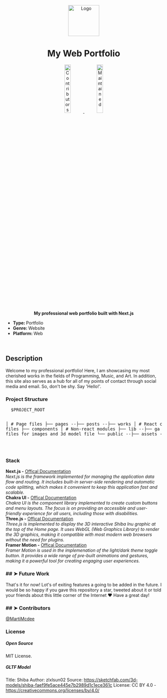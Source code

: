 <div style="text-align: center;">
  <img id="logo" src="" alt="Logo" width="100"
    height="100" />
</div>
</p>
<h1 style="text-align: center;">My Web Portfolio</h1>
<p>
  <a href="https://github.com/marti-mcdee/readme/graphs/contributors">
    <div style="text-align: center;"><img alt="Contributors" src="https://img.shields.io/github/contributors/andreasbm/readme.svg"
        height="20%" />
  </a>
  <a href="https://github.com/marti-mcdee/readme/graphs/commit-activity">
    <img alt="Maintained" src="https://img.shields.io/badge/Maintained%3F-yes-green.svg" height="20%" />
    </div>
  </a>
</p>

<p style="text-align: center;">
  <b>My professional web portfolio built with Next.js</b></br>
  <sub>
    <ul>
      <li><b>Type: </b><span> Portfolio</span></li>
      <li><b>Genre: </b><span> Website</span></li>
      <li><b>Platform: </b><span> Web</span></li>
    </ul>
  </sub>
</p>

<br />
<h2>Description</h2>
Welcome to my professional portfolio! Here, I am showcasing my most cherished works in the fields of Programming, Music, and Art. In addition, this site also serves as a hub for all of my points of contact through social media and email. So, don't be shy. Say 'Hello!'.
<br />

<h3>Project Structure</h3>
<pre>
  $PROJECT_ROOT

  │ # Page files
  ├── pages
    --├── posts
    --├── works
  │ # React component files
  ├── components
  │ # Non-react modules
  ├── lib
    --├── ga
  │ # Static files for images and 3d model file
  └── public
    --├── assets
    --├── images
</pre>

<br />

<h3>Stack</h3>
<strong>Next.js -</strong>
<a href="https://nextjs.org/docs"> Offical Documentation </a><br />
<em>Next.js is the framework implemented for managing the application data flow and routing. It includes built-in server-side rendering and automatic code splitting, which makes it convenient to keep this application fast and scalable. </em><br />
<strong>Chakra UI -</strong>
<a href="https://chakra-ui.com/docs"> Offical Documentation </a><br />
<em>Chakra UI is the component library implemented to create custom buttons and menu layouts. The focus is on providing an accessible and user-friendly experience for all users, including those with disabilities.</em>
<br />
<strong>Three.js -</strong>
<a href="https://threejs.org/docs/"> Offical Documentation </a><br />
<em>Three.js is implemented to display the 3D interactive Shiba Inu graphic at the top of the Home page.  It uses WebGL (Web Graphics Library) to render the 3D graphics, making it compatible with most modern web browsers without the need for plugins.</em>
<br />
<strong>Framer Motion -</strong>
<a href="https://www.framer.com/docs/"> Offical Documentation </a><br />
<em>Framer Motion is used in the implemenation of the light/dark theme toggle button.  It provides a wide range of pre-built animations and gestures, making it a powerful tool for creating engaging user experiences.</em>
<br />

<h3>## ➤ Future Work</h3>
That's it for now! Lot's of exiting features a going to be added in the future. I would be so happy if you
gave this repository a star, tweeted about it or told your friends about this little corner of the Internet ❤️
Have a great day!
<br />

<h3>## ➤ Contributors</h3>
<a href="https://twitter.com/MartiMcdee" target="_blank">@MartiMcdee</a>

<h3>License</h3>

<h5>Open Source</h5>

MIT License.

<h5>GLTF Model</h5>

Title: Shiba
Author: zlxlsun02
Source: https://sketchfab.com/3d-models/shiba-faef9fe5ace445e7b2989d1c1ece361c
License: CC BY 4.0 - https://creativecommons.org/licenses/by/4.0/
